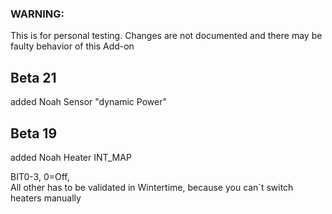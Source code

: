### WARNING: 
This is for personal testing. 
Changes are not documented and there may be faulty behavior of this Add-on

## Beta 21

added Noah Sensor "dynamic Power"

## Beta 19

added Noah Heater INT_MAP

BIT0-3, 0=Off,   
All other has to be validated in Wintertime, because you can´t switch heaters manually

